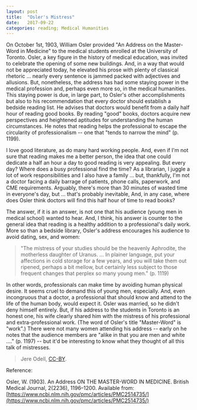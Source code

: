 ```yaml
---
layout: post
title:  "Osler's Mistress"
date:   2017-09-22
categories: reading; Medical Humanities
---
```

On October 1st, 1903, William Osler provided "An Address on the Master-Word in Medicine" to the medical students enrolled at the University of Toronto. Osler, a key figure in the history of medical education, was invited to celebrate the opening of some new buildings. And, in a way that would not be appreciated today, he elevated his prose with plenty of classical rhetoric ... nearly every sentence is jammed packed with adjectives and allusions. But, nonetheless, the address has had some staying power in the medical profession and, perhaps even more so, in the medical humanities. This staying power is due, in large part, to Osler's other accomplishments but also to his recommendation that every doctor should establish a bedside reading list. He advises that doctors would benefit from a daily half hour of reading good books. By reading "good" books, doctors acquire new perspectives and heightened aptitudes for understanding the human circumstances. He notes that reading helps the professional to escape the circularity of professionalism -- one that "tends to narrow the mind" (p. 1199).

I love good literature, as do many hard working people. And, even if I'm not sure that reading makes me a better person, the idea that one could dedicate a half an hour a day to good reading is very appealing. But every day? Where does a busy professional find the time? As a librarian, I juggle a lot of work responsibilities and I also have a family ... but, thankfully, I'm not a doctor facing a daily barrage of patients, phone calls, paperwork, and CME requirements. Arguably, there's more than 30 minutes of wasted time in everyone's day, but ... that's probably inevitable, And, in any case, where does Osler think doctors will find this half hour of time to read books?

The answer, if it is an answer, is not one that his audience (young men in medical school) wanted to hear. And, I think, his answer is counter to the general idea that reading is a healthy addition to a professional's daily work. More so than a bedside library, Osler's address encourages his audience to avoid dating, sex, and women:

>"The mistress of your studies should be the heavenly Aphrodite, the motherless daughter of Uranus. ... In plainer language, put your affections in cold storage for a few years, and you will take them out ripened, perhaps a bit mellow, but certainly less subject to those frequent changes that perplex so many young men." (p. 1119)

In other words, professionals can make time by avoiding human physical desire. It seems cruel to demand this of young men, especially. And, even incongruous that a doctor, a professional that should know and attend to the life of the human body, would expect it. Osler was married, so he didn't deny himself entirely. But, if his address to the students in Toronto is an honest one, his wife clearly shared him with the mistress of his professional and extra-professional work. (The word of Osler's title "Master-Word" is "work".) There were not many women attending his address -- early on he notes that the audience members are "alike in that you are men and white ...." (p. 1197) -- but it'd be interesting to know what they thought of all this talk of mistresses.

>Jere Odell, [CC-BY](https://creativecommons.org/licenses/by/4.0/).

Reference:

Osler, W. (1903). An Address ON THE MASTER-WORD IN MEDICINE. British Medical Journal, 2(2236), 1196–1200. Available from: [https://www.ncbi.nlm.nih.gov/pmc/articles/PMC2514735/](https://www.ncbi.nlm.nih.gov/pmc/articles/PMC2514735/)


